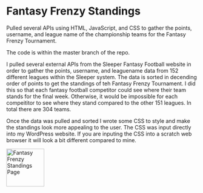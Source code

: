 # Fantasy Frenzy Standings
Pulled several APIs using HTML, JavaScript, and CSS to gather the points, username, and league name of the championship teams for the Fantasy Frenzy Tournament.

The code is within the master branch of the repo. 

I pulled several external APIs from the Sleeper Fantasy Football website in order to gather the points, username, and leaguename data from 152 different leagues within the Sleeper system. The data is sorted in decending order of points to get the standings of teh Fantasy Frenzy Tournament. I did this so that each fantasy football competitor could see where their team stands for the final week. Otherwise, it would be impossible for each compeititor to see where they stand compared to the other 151 leagues. In total there are 304 teams. 

Once the data was pulled and sorted I wrote some CSS to style and make the standings look more appealing to the user. The CSS was input directly into my WordPress website. If you are inputing the CSS into a scratch web browser it will look a bit different compared to mine.

<img alt="Fantasy Frenzy Standings Page" src="https://i.imgur.com/TJltn0H.png" width="100px" />
